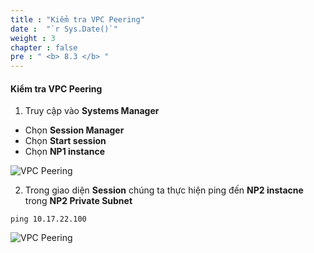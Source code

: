 ```yaml
---
title : "Kiểm tra VPC Peering"
date :  "`r Sys.Date()`" 
weight : 3
chapter : false
pre : " <b> 8.3 </b> "
---
```


#### Kiểm tra VPC Peering

1. Truy cập vào **Systems Manager**

- Chọn **Session Manager**
- Chọn **Start session**
- Chọn **NP1 instance**

![VPC Peering](/images/Lab-VPC-Peering/00019.png?featherlight=false&width=90pc)

2. Trong giao diện **Session** chúng ta thực hiện ping đến **NP2 instacne** trong **NP2 Private Subnet**

```
ping 10.17.22.100
```

![VPC Peering](/images/Lab-VPC-Peering/00020.png?featherlight=false&width=90pc)